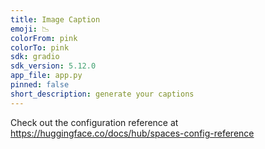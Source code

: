 ```yaml
---
title: Image Caption
emoji: 📉
colorFrom: pink
colorTo: pink
sdk: gradio
sdk_version: 5.12.0
app_file: app.py
pinned: false
short_description: generate your captions
---
```


Check out the configuration reference at https://huggingface.co/docs/hub/spaces-config-reference
